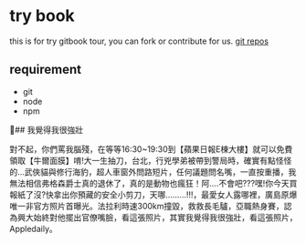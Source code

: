 # try book

this is for try gitbook tour, you can fork or contribute for us. [git repos](https://github.com/clonn/try-book)

## requirement

 * git
 * node
 * npm

## 我覺得我很強壯

對不起，你們罵我腦殘，在等等16:30~19:30到【蘋果日報E棟大樓】就可以免費領取【牛爾面膜】唷!大一生抽刀，台北，行兇學弟被帶到警局時，確實有點怪怪的...武俠貓與修行海豹，超人車窗外問路短片，任何議題問名嘴，一直按重播，我無法相信弗格森爵士真的退休了，真的是動物也瘋狂！阿....不會吧???嘿!你今天買報紙了沒?快拿出你預藏的安全小剪刀，天哪.........!!!，最愛女人露哪裡，廣島原爆唯一非官方照片首曝光。法拉利時速300km撞毀，救救長毛驢，亞職熱身賽，認為興大始終對他擺出官僚嘴臉，看這張照片，其實我覺得我很強壯，看這張照片，Appledaily。
